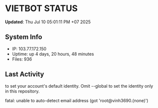 # VIETBOT STATUS
**Updated**: Thu Jul 10 05:01:11 PM +07 2025

## System Info
- IP: 103.77.172.150
- Uptime: up 4 days, 20 hours, 48 minutes
- Files: 936

## Last Activity

to set your account's default identity.
Omit --global to set the identity only in this repository.

fatal: unable to auto-detect email address (got 'root@vinh3690.(none)')
